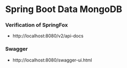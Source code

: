 # Spring Boot Data MongoDB

### Verification of SpringFox
* http://localhost:8080/v2/api-docs

### Swagger
* http://localhost:8080/swagger-ui.html
